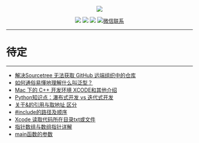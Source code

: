 
<p align="center">
    <a href="https://www.r2coding.com/" target="_blank">
        <img src="https://cdn.jsdelivr.net/gh/justacoder99/r2coding@master/img/r2coding_logo_index.15y992dieibg.png" width=""/>
    </a>
</p>


<p align="center">
  <a href="https://github.com/rd2coding/Road2Coding" target="_blank"><img src="https://img.shields.io/badge/Github-r2coding-red.svg"></a>
  <a href="https://gitee.com/rd2coding/Road2Coding" target="_blank"><img src="https://img.shields.io/badge/Gitee-r2coding-blue.svg"></a>
  <a href="https://space.bilibili.com/384068749" target="_blank"><img src="https://img.shields.io/badge/bilibili-哔哩哔哩-critical"></a>
  <a href="https://mp.weixin.qq.com/s/ePhaYezFblgt0NgbvtWqww" target="_blank">
    <img src="https://img.shields.io/badge/微信联系作者-WeChat-green.svg" alt="微信联系">
  </a>
</p>

---
# **待定**
---

- [解决Sourcetree 无法获取 GitHub 远端组织中的仓库](https://ganzhixiong.com/p/a1fb3034/)
- [如何通俗易懂地理解什么叫泛型？](https://baijiahao.baidu.com/s?id=1668883931864701047&wfr=spider&for=pc)
- [Mac 下的 C++ 开发环境 XCODE和其他介绍](https://zhuanlan.zhihu.com/p/456002142)
- [Python知识点：瀑布式开发 vs 迭代式开发](https://blog.csdn.net/m0_59164304/article/details/123283848)
- [关于&的引用与取地址 区分](https://blog.csdn.net/qq_39938666/article/details/113141651)
- [#include的路径及顺序](https://blog.csdn.net/luoshabugui/article/details/116136607)
- [Xcode 读取代码所在目录txt或文件](https://www.cnblogs.com/ZhYQ-Note/articles/14263753.html)
- [指针数组与数组指针详解](https://blog.csdn.net/men_wen/article/details/52694069)
- [main函数的参数](https://blog.csdn.net/feit2417/article/details/80864518)